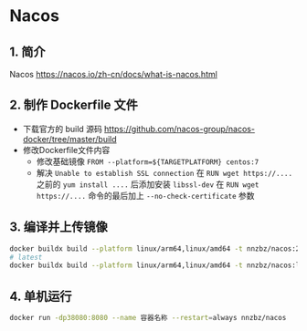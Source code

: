 # Nacos

## 1. 简介

Nacos <https://nacos.io/zh-cn/docs/what-is-nacos.html>

## 2. 制作 Dockerfile 文件

- 下载官方的 build 源码
  <https://github.com/nacos-group/nacos-docker/tree/master/build>
- 修改Dockerfile文件内容
  - 修改基础镜像
    `FROM --platform=${TARGETPLATFORM} centos:7`
  - 解决 `Unable to establish SSL connection`
    在 `RUN wget https://....` 之前的 `yum install ....` 后添加安装 `libssl-dev`
    在 `RUN wget https://....` 命令的最后加上 `--no-check-certificate` 参数

## 3. 编译并上传镜像

```sh
docker buildx build --platform linux/arm64,linux/amd64 -t nnzbz/nacos:2.0.3 . --push
# latest
docker buildx build --platform linux/arm64,linux/amd64 -t nnzbz/nacos:latest . --push
```

## 4. 单机运行

```sh
docker run -dp38080:8080 --name 容器名称 --restart=always nnzbz/nacos
```
